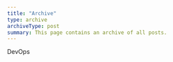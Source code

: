 ```yaml
---
title: "Archive"
type: archive
archiveType: post
summary: This page contains an archive of all posts.
---
```

DevOps